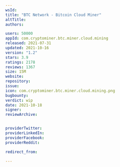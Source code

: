 ```yaml
---
wsId: 
title: "BTC Network - Bitcoin Cloud Miner"
altTitle: 
authors:

users: 50000
appId: com.cryptominer.btc.miner.cloud.mining
released: 2021-07-31
updated: 2021-10-16
version: "1.2"
stars: 3.9
ratings: 2178
reviews: 1367
size: 15M
website: 
repository: 
issue: 
icon: com.cryptominer.btc.miner.cloud.mining.png
bugbounty: 
verdict: wip
date: 2021-10-18
signer: 
reviewArchive:


providerTwitter: 
providerLinkedIn: 
providerFacebook: 
providerReddit: 

redirect_from:

---
```



